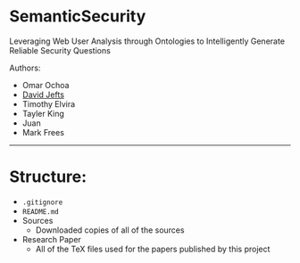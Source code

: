 # SemanticSecurity
Leveraging Web User Analysis through Ontologies to Intelligently Generate Reliable Security Questions

Authors:
- Omar Ochoa
- [David Jefts](https://www.github.com/elkshadow5)
- Timothy Elvira
- Tayler King
- Juan 
- Mark Frees

***

# Structure:
- `.gitignore`
- `README.md`
- Sources
  - Downloaded copies of all of the sources
- Research Paper
  - All of the TeX files used for the papers published by this project
